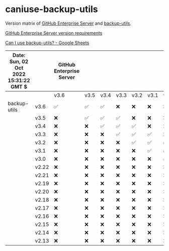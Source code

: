 # caniuse-backup-utils

Version matrix of [GitHub Enterprise Server](https://docs.github.com/en/enterprise-server@3.6/admin/all-releases) and [backup-utils](https://github.com/github/backup-utils).

[GitHub Enterprise Server version requirements](https://github.com/github/backup-utils/blob/master/docs/requirements.md#github-enterprise-server-version-requirements)

[Can I use backup-utils? - Google Sheets](https://docs.google.com/spreadsheets/d/1L78xOOjCm-j3r3cRj-gLFwosfoqw1d6-hmz2MPZmUsA/edit#gid=0)

| Date: Sun, 02 Oct 2022 15:31:22 GMT $ |       | GitHub Enterprise Server |      |      |      |      |      |      |       |       |       |       |       |       |       |       |       |       |
|---------------------------------------|-------|--------------------------|------|------|------|------|------|------|-------|-------|-------|-------|-------|-------|-------|-------|-------|-------|
|                                       |       | v3.6                     | v3.5 | v3.4 | v3.3 | v3.2 | v3.1 | v3.0 | v2.22 | v2.21 | v2.19 | v2.20 | v2.18 | v2.17 | v2.16 | v2.15 | v2.14 | v2.13 |
| backup-utils                          | v3.6  | ✅                        | ✅    | ✅    | ❌    | ❌    | ❌    | ❌    | ❌     | ❌     | ❌     | ❌     | ❌     | ❌     | ❌     | ❌     | ❌     | ❌     |
|                                       | v3.5  | ❌                        | ✅    | ✅    | ✅    | ❌    | ❌    | ❌    | ❌     | ❌     | ❌     | ❌     | ❌     | ❌     | ❌     | ❌     | ❌     | ❌     |
|                                       | v3.4  | ❌                        | ❌    | ✅    | ✅    | ✅    | ❌    | ❌    | ❌     | ❌     | ❌     | ❌     | ❌     | ❌     | ❌     | ❌     | ❌     | ❌     |
|                                       | v3.3  | ❌                        | ❌    | ❌    | ✅    | ✅    | ✅    | ❌    | ❌     | ❌     | ❌     | ❌     | ❌     | ❌     | ❌     | ❌     | ❌     | ❌     |
|                                       | v3.2  | ❌                        | ❌    | ❌    | ❌    | ✅    | ✅    | ✅    | ❌     | ❌     | ❌     | ❌     | ❌     | ❌     | ❌     | ❌     | ❌     | ❌     |
|                                       | v3.1  | ❌                        | ❌    | ❌    | ❌    | ❌    | ✅    | ✅    | ✅     | ❌     | ❌     | ❌     | ❌     | ❌     | ❌     | ❌     | ❌     | ❌     |
|                                       | v3.0  | ❌                        | ❌    | ❌    | ❌    | ❌    | ❌    | ✅    | ✅     | ✅     | ❌     | ❌     | ❌     | ❌     | ❌     | ❌     | ❌     | ❌     |
|                                       | v2.22 | ❌                        | ❌    | ❌    | ❌    | ❌    | ❌    | ❌    | ✅     | ✅     | ✅     | ❌     | ❌     | ❌     | ❌     | ❌     | ❌     | ❌     |
|                                       | v2.21 | ❌                        | ❌    | ❌    | ❌    | ❌    | ❌    | ❌    | ❌     | ✅     | ✅     | ✅     | ❌     | ❌     | ❌     | ❌     | ❌     | ❌     |
|                                       | v2.19 | ❌                        | ❌    | ❌    | ❌    | ❌    | ❌    | ❌    | ❌     | ❌     | ✅     | ✅     | ✅     | ❌     | ❌     | ❌     | ❌     | ❌     |
|                                       | v2.20 | ❌                        | ❌    | ❌    | ❌    | ❌    | ❌    | ❌    | ❌     | ❌     | ❌     | ✅     | ✅     | ✅     | ❌     | ❌     | ❌     | ❌     |
|                                       | v2.18 | ❌                        | ❌    | ❌    | ❌    | ❌    | ❌    | ❌    | ❌     | ❌     | ❌     | ❌     | ✅     | ✅     | ✅     | ❌     | ❌     | ❌     |
|                                       | v2.17 | ❌                        | ❌    | ❌    | ❌    | ❌    | ❌    | ❌    | ❌     | ❌     | ❌     | ❌     | ❌     | ✅     | ✅     | ✅     | ❌     | ❌     |
|                                       | v2.16 | ❌                        | ❌    | ❌    | ❌    | ❌    | ❌    | ❌    | ❌     | ❌     | ❌     | ❌     | ❌     | ❌     | ✅     | ✅     | ✅     | ❌     |
|                                       | v2.15 | ❌                        | ❌    | ❌    | ❌    | ❌    | ❌    | ❌    | ❌     | ❌     | ❌     | ❌     | ❌     | ❌     | ❌     | ✅     | ✅     | ✅     |
|                                       | v2.14 | ❌                        | ❌    | ❌    | ❌    | ❌    | ❌    | ❌    | ❌     | ❌     | ❌     | ❌     | ❌     | ❌     | ❌     | ❌     | ✅     | ✅     |
|                                       | v2.13 | ❌                        | ❌    | ❌    | ❌    | ❌    | ❌    | ❌    | ❌     | ❌     | ❌     | ❌     | ❌     | ❌     | ❌     | ❌     | ❌     | ✅     |


